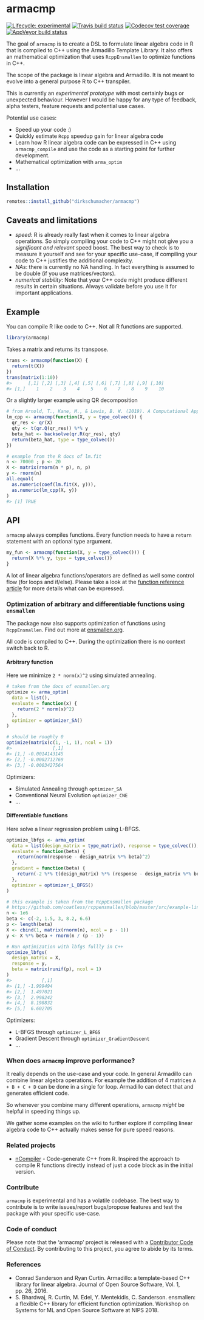 
<!-- README.md is generated from README.Rmd. Please edit that file -->

# armacmp

<!-- badges: start -->

[![Lifecycle:
experimental](https://img.shields.io/badge/lifecycle-experimental-orange.svg)](https://www.tidyverse.org/lifecycle/#experimental)
[![Travis build
status](https://travis-ci.org/dirkschumacher/armacmp.svg?branch=master)](https://travis-ci.org/dirkschumacher/armacmp)
[![Codecov test
coverage](https://codecov.io/gh/dirkschumacher/armacmp/branch/master/graph/badge.svg)](https://codecov.io/gh/dirkschumacher/armacmp?branch=master)
[![AppVeyor build
status](https://ci.appveyor.com/api/projects/status/github/dirkschumacher/armacmp?branch=master&svg=true)](https://ci.appveyor.com/project/dirkschumacher/armacmp)
<!-- badges: end -->

The goal of `armacmp` is to create a DSL to formulate linear algebra
code in R that is compiled to C++ using the Armadillo Template Library.
It also offers an mathematical optimization that uses `RcppEnsmallen` to
optimize functions in C++.

The scope of the package is linear algebra and Armadillo. It is not
meant to evolve into a general purpose R to C++ transpiler.

This is currently an *experimental prototype* with most certainly bugs
or unexpected behaviour. However I would be happy for any type of
feedback, alpha testers, feature requests and potential use cases.

Potential use cases:

  - Speed up your code :)
  - Quickly estimate `Rcpp` speedup gain for linear algebra code
  - Learn how R linear algebra code can be expressed in C++ using
    `armacmp_compile` and use the code as a starting point for further
    development.
  - Mathematical optimization with `arma_optim`
  - …

## Installation

``` r
remotes::install_github("dirkschumacher/armacmp")
```

## Caveats and limitations

  - *speed*: R is already really fast when it comes to linear algebra
    operations. So simply compiling your code to C++ might not give you
    a *significant and relevant* speed boost. The best way to check is
    to measure it yourself and see for your specific use-case, if
    compiling your code to C++ justifies the additional complexity.
  - *NAs*: there is currently no NA handling. In fact everything is
    assumed to be double (if you use matrices/vectors).
  - *numerical stability*: Note that your C++ code might produce
    different results in certain situations. Always validate before you
    use it for important applications.

## Example

You can compile R like code to C++. Not all R functions are supported.

``` r
library(armacmp)
```

Takes a matrix and returns its transpose.

``` r
trans <- armacmp(function(X) {
  return(t(X))
})
trans(matrix(1:10))
#>      [,1] [,2] [,3] [,4] [,5] [,6] [,7] [,8] [,9] [,10]
#> [1,]    1    2    3    4    5    6    7    8    9    10
```

Or a slightly larger example using QR decomposition

``` r
# from Arnold, T., Kane, M., & Lewis, B. W. (2019). A Computational Approach to Statistical Learning. CRC Press.
lm_cpp <- armacmp(function(X, y = type_colvec()) {
  qr_res <- qr(X)
  qty <- t(qr.Q(qr_res)) %*% y
  beta_hat <- backsolve(qr.R(qr_res), qty)
  return(beta_hat, type = type_colvec())
})

# example from the R docs of lm.fit
n <- 70000 ; p <- 20
X <- matrix(rnorm(n * p), n, p) 
y <- rnorm(n)
all.equal(
  as.numeric(coef(lm.fit(X, y))),
  as.numeric(lm_cpp(X, y))
)
#> [1] TRUE
```

## API

`armacmp` always compiles functions. Every function needs to have a
`return` statement with an optional type argument.

``` r
my_fun <- armacmp(function(X, y = type_colvec())) {
  return(X %*% y, type = type_colvec())
}
```

A lot of linear algebra functions/operators are defined as well some
control flow (for loops and if/else). Please take a look at the
[function reference
article](https://dirkschumacher.github.io/armacmp/articles/function-reference.html)
for more details what can be expressed.

### Optimization of arbitrary and differentiable functions using `ensmallen`

The package now also supports optimization of functions using
`RcppEnsmallen`. Find out more at
[ensmallen.org](https://ensmallen.org/).

All code is compiled to C++. During the optimization there is no context
switch back to R.

#### Arbitrary function

Here we minimize `2 * norm(x)^2` using simulated annealing.

``` r
# taken from the docs of ensmallen.org
optimize <- arma_optim(
  data = list(),
  evaluate = function(x) {
    return(2 * norm(x)^2)
  },
  optimizer = optimizer_SA()
)

# should be roughly 0
optimize(matrix(c(1, -1, 1), ncol = 1))
#>               [,1]
#> [1,] -0.0014143145
#> [2,] -0.0002712769
#> [3,] -0.0003427564
```

Optimizers:

  - Simulated Annealing through `optimizer_SA`
  - Conventional Neural Evolution `optimizer_CNE`
  - …

#### Differentiable functions

Here solve a linear regression problem using L-BFGS.

``` r
optimize_lbfgs <- arma_optim(
  data = list(design_matrix = type_matrix(), response = type_colvec()),
  evaluate = function(beta) {
    return(norm(response - design_matrix %*% beta)^2)
  },
  gradient = function(beta) {
    return(-2 %*% t(design_matrix) %*% (response - design_matrix %*% beta))
  },
  optimizer = optimizer_L_BFGS()
)

# this example is taken from the RcppEnsmallen package
# https://github.com/coatless/rcppensmallen/blob/master/src/example-linear-regression-lbfgs.cpp
n <- 1e6
beta <- c(-2, 1.5, 3, 8.2, 6.6)
p <- length(beta)
X <- cbind(1, matrix(rnorm(n), ncol = p - 1))
y <- X %*% beta + rnorm(n / (p - 1))

# Run optimization with lbfgs fullly in C++
optimize_lbfgs(
  design_matrix = X,
  response = y,
  beta = matrix(runif(p), ncol = 1)
)
#>           [,1]
#> [1,] -1.999494
#> [2,]  1.497021
#> [3,]  2.998242
#> [4,]  8.198832
#> [5,]  6.602705
```

Optimizers:

  - L-BFGS through `optimizer_L_BFGS`
  - Gradient Descent through `optimizer_GradientDescent`
  - …

### When does `armacmp` improve performance?

It really depends on the use-case and your code. In general Armadillo
can combine linear algebra operations. For example the addition of 4
matrices `A + B + C + D` can be done in a single for loop. Armadillo can
detect that and generates efficient code.

So whenever you combine many different operations, `armacmp` *might* be
helpful in speeding things up.

We gather some examples on the wiki to further explore if compiling
linear algebra code to C++ actually makes sense for pure speed reasons.

### Related projects

  - [nCompiler](https://github.com/nimble-dev/nCompiler) - Code-generate
    C++ from R. Inspired the approach to compile R functions directly
    instead of just a code block as in the initial version.

### Contribute

`armacmp` is experimental and has a volatile codebase. The best way to
contribute is to write issues/report bugs/propose features and test the
package with your specific use-case.

### Code of conduct

Please note that the ‘armacmp’ project is released with a [Contributor
Code of Conduct](CODE_OF_CONDUCT.md). By contributing to this project,
you agree to abide by its terms.

### References

  - Conrad Sanderson and Ryan Curtin. Armadillo: a template-based C++
    library for linear algebra. Journal of Open Source Software, Vol. 1,
    pp. 26, 2016.
  - S. Bhardwaj, R. Curtin, M. Edel, Y. Mentekidis, C. Sanderson.
    ensmallen: a flexible C++ library for efficient function
    optimization. Workshop on Systems for ML and Open Source Software at
    NIPS 2018.
